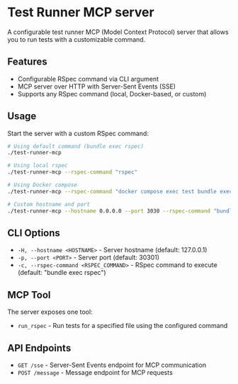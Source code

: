 # Test Runner MCP server

A configurable test runner MCP (Model Context Protocol) server that allows you to run tests with a customizable command.

## Features

- Configurable RSpec command via CLI argument
- MCP server over HTTP with Server-Sent Events (SSE)
- Supports any RSpec command (local, Docker-based, or custom)

## Usage

Start the server with a custom RSpec command:

```bash
# Using default command (bundle exec rspec)
./test-runner-mcp

# Using local rspec
./test-runner-mcp --rspec-command "rspec"

# Using Docker compose
./test-runner-mcp --rspec-command "docker compose exec test bundle exec rspec"

# Custom hostname and port
./test-runner-mcp --hostname 0.0.0.0 --port 3030 --rspec-command "bundle exec rspec"
```

## CLI Options

- `-H, --hostname <HOSTNAME>` - Server hostname (default: 127.0.0.1)
- `-p, --port <PORT>` - Server port (default: 30301)
- `-c, --rspec-command <RSPEC_COMMAND>` - RSpec command to execute (default: "bundle exec rspec")

## MCP Tool

The server exposes one tool:

- `run_rspec` - Run tests for a specified file using the configured command

## API Endpoints

- `GET /sse` - Server-Sent Events endpoint for MCP communication
- `POST /message` - Message endpoint for MCP requests
